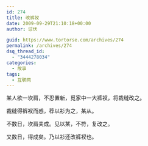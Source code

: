 ```yaml
---
id: 274
title: 改裤衩
date: 2009-09-29T21:10:18+00:00
author: 愆伏

guid: https://www.tortorse.com/archives/274
permalink: /archives/274
dsq_thread_id:
  - "3444278034"
categories:
  - 故事
tags:
  - 互联网
---
```

某人欲一坎肩，不忍置新，觅家中一大裤衩，将裁缝改之。

裁缝得裤衩而惑，荐以衫为之，某从。

不数日，坎肩夫成。见以某，不符，复改之。

又数日，得成矣。乃以衫还改裤衩也。